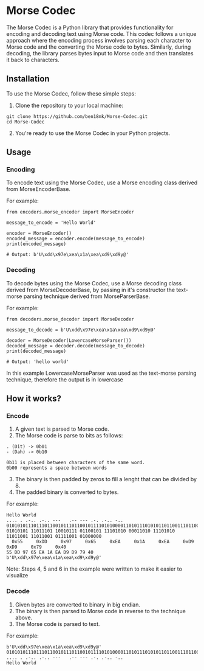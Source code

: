 # Morse Codec
The Morse Codec is a Python library that provides functionality for encoding and decoding text using Morse code. This codec follows a unique approach where the encoding process involves parsing each character to Morse code and the converting the Morse code to bytes. Similarly, during decoding, the library parses bytes input to Morse code and then translates it back to characters.

## Installation
To use the Morse Codec, follow these simple steps:

1. Clone the repository to your local machine:
```
git clone https://github.com/ben18mk/Morse-Codec.git
cd Morse-Codec
```

2. You're ready to use the Morse Codec in your Python projects.

## Usage
### Encoding
To encode text using the Morse Codec, use a Morse encoding class derived from MorseEncoderBase.

For example:
```
from encoders.morse_encoder import MorseEncoder

message_to_encode = 'Hello World'

encoder = MorseEncoder()
encoded_message = encoder.encode(message_to_encode)
print(encoded_message)

# Output: b'U\xdd\x97e\xea\x1a\xea\xd9\xd9y@'
```

### Decoding
To decode bytes using the Morse Codec, use a Morse decoding class derived from MorseDecoderBase, by passing in it's constructor the text-morse parsing technique derived from MorseParserBase.

For example:
```
from decoders.morse_decoder import MorseDecoder

message_to_decode = b'U\xdd\x97e\xea\x1a\xea\xd9\xd9y@'

decoder = MorseDecoder(LowercaseMorseParser())
decoded_message = decoder.decode(message_to_decode)
print(decoded_message)

# Output: 'hello world'
```

In this example LowercaseMorseParser was used as the text-morse parsing technique, therefore the output is in lowercase

## How it works?
### Encode
1. A given text is parsed to Morse code.
2. The Morse code is parse to bits as follows:
```
. (Dit) -> 0b01
- (Dah) -> 0b10

0b11 is placed between characters of the same word.
0b00 represents a space between words
```
3. The binary is then padded by zeros to fill a lenght that can be divided by 8.
4. The padded binary is converted to bytes.

For example:
```
Hello World
.... . .-.. .-.. ---   .-- --- .-. .-.. -..
0101010111011101100101110110010111101010000110101110101011011001110110010111100101000000
01010101 11011101 10010111 01100101 11101010 00011010 11101010 11011001 11011001 01111001 01000000
  0x55     0xDD     0x97     0x65     0xEA     0x1A     0xEA     0xD9     0xD9     0x79     0x40
55 DD 97 65 EA 1A EA D9 D9 79 40
b'U\xdd\x97e\xea\x1a\xea\xd9\xd9y@'
```
Note: Steps 4, 5 and 6 in the example were written to make it easier to visualize

### Decode
1. Given bytes are converted to binary in big endian.
2. The binary is then parsed to Morse code in reverse to the technique above.
3. The Morse code is parsed to text.

For example:
```
b'U\xdd\x97e\xea\x1a\xea\xd9\xd9y@'
0101010111011101100101110110010111101010000110101110101011011001110110010111100101000000
.... . .-.. .-.. ---   .-- --- .-. .-.. -..
Hello World
```
